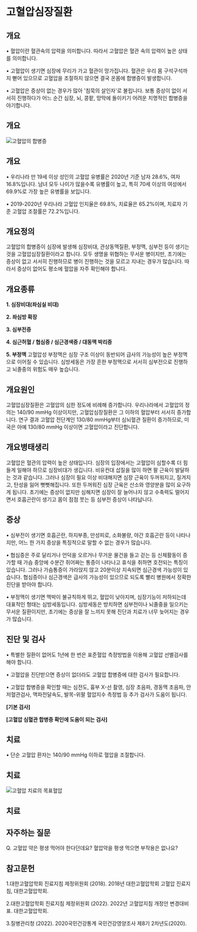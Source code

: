 # 고혈압심장질환

## 개요

• 혈압이란 혈관속의 압력을 의미합니다. 따라서 고혈압은 혈관 속의 압력이 높은 상태를 의미합니다.

• 고혈압이 생기면 심장에 무리가 가고 혈관이 망가집니다. 혈관은 우리 몸 구석구석까지 뻗어 있으므로 고혈압을 조절하지 않으면 결국 온몸에 합병증이 발생합니다.

• 고혈압은 증상이 없는 경우가 많아 '침묵의 살인자'로 불립니다. 보통 증상이 없이 서서히 진행하다가 어느 순간 심장, 뇌, 콩팥, 망막에 돌이키기 어려운 치명적인 합병증을 야기합니다.

## 개요

![고혈압의 합병증](https://chs.kdca.go.kr/cscdnhfile/health/healthNewDown/healthInfoFileDown.do?SEQ=1845b4b28ef8)

## 개요

• 우리나라 만 19세 이상 성인의 고혈압 유병률은 2020년 기준 남자 28.6%, 여자 16.8%입니다. 남녀 모두 나이가 많을수록 유병률이 높고, 특히 70세 이상의 여성에서 69.9%로 가장 높은 유병률을 보입니다.

• 2019-2020년 우리나라 고혈압 인지율은 69.8%, 치료율은 65.2%이며, 치료자 기준 고혈압 조절률은 72.2%입니다.

## 개요정의

고혈압의 합병증이 심장에 발생해 심장비대, 관상동맥질환, 부정맥, 심부전 등이 생기는 것을 고혈압심장질환이라고 합니다. 모두 생명을 위협하는 무서운 병이지만, 초기에는 증상이 없고 서서히 진행하므로 병이 진행하는 것을 모르고 지내는 경우가 많습니다. 따라서 증상이 없어도 평소에 혈압을 자주 확인해야 합니다.

## 개요종류

**1. 심장비대(좌심실 비대)**

**2. 좌심방 확장**

**3. 심부전증**

**4. 심근허혈 / 협심증 / 심근경색증 / 대동맥 박리증**


**5. 부정맥**
고혈압성 부정맥은 심장 구조 이상이 동반되어 급사의 가능성이 높은 부정맥으로 이어질 수 있습니다. 심방세동은 가장 흔한 부정맥으로 서서히 심부전으로 진행하고 뇌졸중의 위험도 매우 높습니다.

## 개요원인

고혈압심장질환은 고혈압의 심한 정도에 비례해 증가합니다. 우리나라에서 고혈압의 정의는 140/90 mmHg 이상이지만, 고혈압심장질환은 그 이하의 혈압부터 서서히 증가합니다. 연구 결과 고혈압 전단계인 130/80 mmHg부터 심뇌혈관 질환이 증가하므로, 미국은 아예 130/80 mmHg 이상이면 고혈압이라고 진단합니다.

## 개요병태생리

고혈압은 혈관의 압력이 높은 상태입니다. 심장의 입장에서는 고혈압이 심할수록 더 힘들게 일해야 하므로 심장비대가 생깁니다. 비유컨대 삽질을 많이 하면 팔 근육이 발달하는 것과 같습니다. 그러나 심장이 필요 이상 비대해지면 심장 근육이 두꺼워지고, 질겨지고, 탄성을 잃어 뻣뻣해집니다. 또한 두꺼워진 심장 근육은 산소와 영양분을 많이 요구하게 됩니다. 초기에는 증상이 없지만 심해지면 심장이 잘 늘어나지 않고 수축력도 떨어지면서 호흡곤란이 생기고 몸이 점점 붓는 등 심부전 증상이 나타납니다.

## 증상

• 심부전이 생기면 호흡곤란, 하지부종, 만성피로, 소화불량, 야간 호흡곤란 등이 나타나지만, 어느 한 가지 증상을 특징적으로 말할 수 없는 경우가 많습니다.

• 협심증은 주로 달리거나 언덕을 오르거나 무거운 물건을 들고 걷는 등 신체활동이 증가할 때 가슴 중앙에 수분간 쥐어짜는 통증이 나타나고 휴식을 취하면 호전되는 특징이 있습니다. 그러나 가슴통증이 가라앉지 않고 20분이상 지속되면 심근경색 가능성이 있습니다. 협심증이나 심근경색은 급사의 가능성이 있으므로 되도록 빨리 병원에서 정확한 진단을 받아야 합니다.

• 부정맥이 생기면 맥박이 불규칙하게 뛰고, 혈압이 낮아지며, 심장기능이 저하되는데 대표적인 형태는 심방세동입니다. 심방세동은 방치하면 심부전이나 뇌졸중을 일으키는 무서운 질환이지만, 초기에는 증상을 잘 느끼지 못해 진단과 치료가 너무 늦어지는 경우가 많습니다.

## 진단 및 검사

• 특별한 질환이 없어도 1년에 한 번은 표준혈압 측정방법을 이용해 고혈압 선별검사를 해야 합니다.

• 고혈압을 진단받으면 증상이 없더라도 고혈압 합병증에 대한 검사가 필요합니다.

• 고혈압 합병증을 확인할 때는 심전도, 흉부 X-선 촬영, 심장 초음파, 경동맥 초음파, 안저혈관검사, 맥파전달속도, 발목-위팔 혈압지수 측정법 등 추가 검사가 도움이 됩니다.


**[기본 검사]**



**[고혈압 심혈관 합병증 확인에 도움이 되는 검사]**

## 치료

• 단순 고혈압 환자는 140/90 mmHg 이하로 혈압을 조절합니다.

## 치료

![고혈압 치료의 목표혈압](https://chs.kdca.go.kr/cscdnhfile/health/healthNewDown/healthInfoFileDown.do?SEQ=184375daaf32)

## 치료

## 자주하는 질문

Q. 고혈압 약은 평생 먹어야 한다던데요? 혈압약을 평생 먹으면 부작용은 없나요?

## 참고문헌

1.대한고혈압학회 진료지침 제정위원회 (2018). 2018년 대한고혈압학회 고혈압 진료지침, 대한고혈압학회.

2.대한고혈압학회 진료지침 제정위원회 (2022). 2022년 고혈압지침 개정안 변경대비표. 대한고혈압학회.

3.질병관리청 (2022). 2020국민건강통계 국민건강영양조사 제8기 2차년도(2020).

